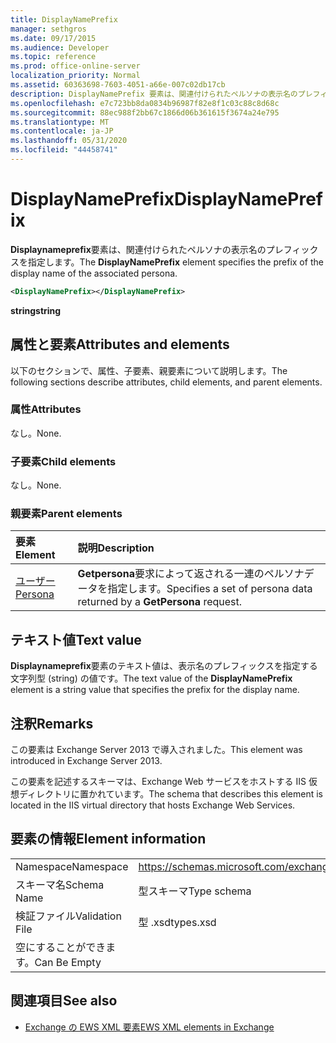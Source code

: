 ```yaml
---
title: DisplayNamePrefix
manager: sethgros
ms.date: 09/17/2015
ms.audience: Developer
ms.topic: reference
ms.prod: office-online-server
localization_priority: Normal
ms.assetid: 60363698-7603-4051-a66e-007c02db17cb
description: DisplayNamePrefix 要素は、関連付けられたペルソナの表示名のプレフィックスを指定します。
ms.openlocfilehash: e7c723bb8da0834b96987f82e8f1c03c88c8d68c
ms.sourcegitcommit: 88ec988f2bb67c1866d06b361615f3674a24e795
ms.translationtype: MT
ms.contentlocale: ja-JP
ms.lasthandoff: 05/31/2020
ms.locfileid: "44458741"
---
```

# <a name="displaynameprefix"></a><span data-ttu-id="a8a5f-103">DisplayNamePrefix</span><span class="sxs-lookup"><span data-stu-id="a8a5f-103">DisplayNamePrefix</span></span>

<span data-ttu-id="a8a5f-104">**Displaynameprefix**要素は、関連付けられたペルソナの表示名のプレフィックスを指定します。</span><span class="sxs-lookup"><span data-stu-id="a8a5f-104">The **DisplayNamePrefix** element specifies the prefix of the display name of the associated persona.</span></span> 
  
```xml
<DisplayNamePrefix></DisplayNamePrefix>
```

 <span data-ttu-id="a8a5f-105">**string**</span><span class="sxs-lookup"><span data-stu-id="a8a5f-105">**string**</span></span>
## <a name="attributes-and-elements"></a><span data-ttu-id="a8a5f-106">属性と要素</span><span class="sxs-lookup"><span data-stu-id="a8a5f-106">Attributes and elements</span></span>

<span data-ttu-id="a8a5f-107">以下のセクションで、属性、子要素、親要素について説明します。</span><span class="sxs-lookup"><span data-stu-id="a8a5f-107">The following sections describe attributes, child elements, and parent elements.</span></span>
  
### <a name="attributes"></a><span data-ttu-id="a8a5f-108">属性</span><span class="sxs-lookup"><span data-stu-id="a8a5f-108">Attributes</span></span>

<span data-ttu-id="a8a5f-109">なし。</span><span class="sxs-lookup"><span data-stu-id="a8a5f-109">None.</span></span>
  
### <a name="child-elements"></a><span data-ttu-id="a8a5f-110">子要素</span><span class="sxs-lookup"><span data-stu-id="a8a5f-110">Child elements</span></span>

<span data-ttu-id="a8a5f-111">なし。</span><span class="sxs-lookup"><span data-stu-id="a8a5f-111">None.</span></span>
  
### <a name="parent-elements"></a><span data-ttu-id="a8a5f-112">親要素</span><span class="sxs-lookup"><span data-stu-id="a8a5f-112">Parent elements</span></span>

|<span data-ttu-id="a8a5f-113">**要素**</span><span class="sxs-lookup"><span data-stu-id="a8a5f-113">**Element**</span></span>|<span data-ttu-id="a8a5f-114">**説明**</span><span class="sxs-lookup"><span data-stu-id="a8a5f-114">**Description**</span></span>|
|:-----|:-----|
|[<span data-ttu-id="a8a5f-115">ユーザー</span><span class="sxs-lookup"><span data-stu-id="a8a5f-115">Persona</span></span>](persona.md) <br/> |<span data-ttu-id="a8a5f-116">**Getpersona**要求によって返される一連のペルソナデータを指定します。</span><span class="sxs-lookup"><span data-stu-id="a8a5f-116">Specifies a set of persona data returned by a **GetPersona** request.</span></span>  <br/> |
   
## <a name="text-value"></a><span data-ttu-id="a8a5f-117">テキスト値</span><span class="sxs-lookup"><span data-stu-id="a8a5f-117">Text value</span></span>

<span data-ttu-id="a8a5f-118">**Displaynameprefix**要素のテキスト値は、表示名のプレフィックスを指定する文字列型 (string) の値です。</span><span class="sxs-lookup"><span data-stu-id="a8a5f-118">The text value of the **DisplayNamePrefix** element is a string value that specifies the prefix for the display name.</span></span> 
  
## <a name="remarks"></a><span data-ttu-id="a8a5f-119">注釈</span><span class="sxs-lookup"><span data-stu-id="a8a5f-119">Remarks</span></span>

<span data-ttu-id="a8a5f-120">この要素は Exchange Server 2013 で導入されました。</span><span class="sxs-lookup"><span data-stu-id="a8a5f-120">This element was introduced in Exchange Server 2013.</span></span>
  
<span data-ttu-id="a8a5f-121">この要素を記述するスキーマは、Exchange Web サービスをホストする IIS 仮想ディレクトリに置かれています。</span><span class="sxs-lookup"><span data-stu-id="a8a5f-121">The schema that describes this element is located in the IIS virtual directory that hosts Exchange Web Services.</span></span>
  
## <a name="element-information"></a><span data-ttu-id="a8a5f-122">要素の情報</span><span class="sxs-lookup"><span data-stu-id="a8a5f-122">Element information</span></span>

|||
|:-----|:-----|
|<span data-ttu-id="a8a5f-123">Namespace</span><span class="sxs-lookup"><span data-stu-id="a8a5f-123">Namespace</span></span>  <br/> |https://schemas.microsoft.com/exchange/services/2006/types  <br/> |
|<span data-ttu-id="a8a5f-124">スキーマ名</span><span class="sxs-lookup"><span data-stu-id="a8a5f-124">Schema Name</span></span>  <br/> |<span data-ttu-id="a8a5f-125">型スキーマ</span><span class="sxs-lookup"><span data-stu-id="a8a5f-125">Type schema</span></span>  <br/> |
|<span data-ttu-id="a8a5f-126">検証ファイル</span><span class="sxs-lookup"><span data-stu-id="a8a5f-126">Validation File</span></span>  <br/> |<span data-ttu-id="a8a5f-127">型 .xsd</span><span class="sxs-lookup"><span data-stu-id="a8a5f-127">types.xsd</span></span>  <br/> |
|<span data-ttu-id="a8a5f-128">空にすることができます。</span><span class="sxs-lookup"><span data-stu-id="a8a5f-128">Can Be Empty</span></span>  <br/> ||
   
## <a name="see-also"></a><span data-ttu-id="a8a5f-129">関連項目</span><span class="sxs-lookup"><span data-stu-id="a8a5f-129">See also</span></span>

- [<span data-ttu-id="a8a5f-130">Exchange の EWS XML 要素</span><span class="sxs-lookup"><span data-stu-id="a8a5f-130">EWS XML elements in Exchange</span></span>](ews-xml-elements-in-exchange.md)

